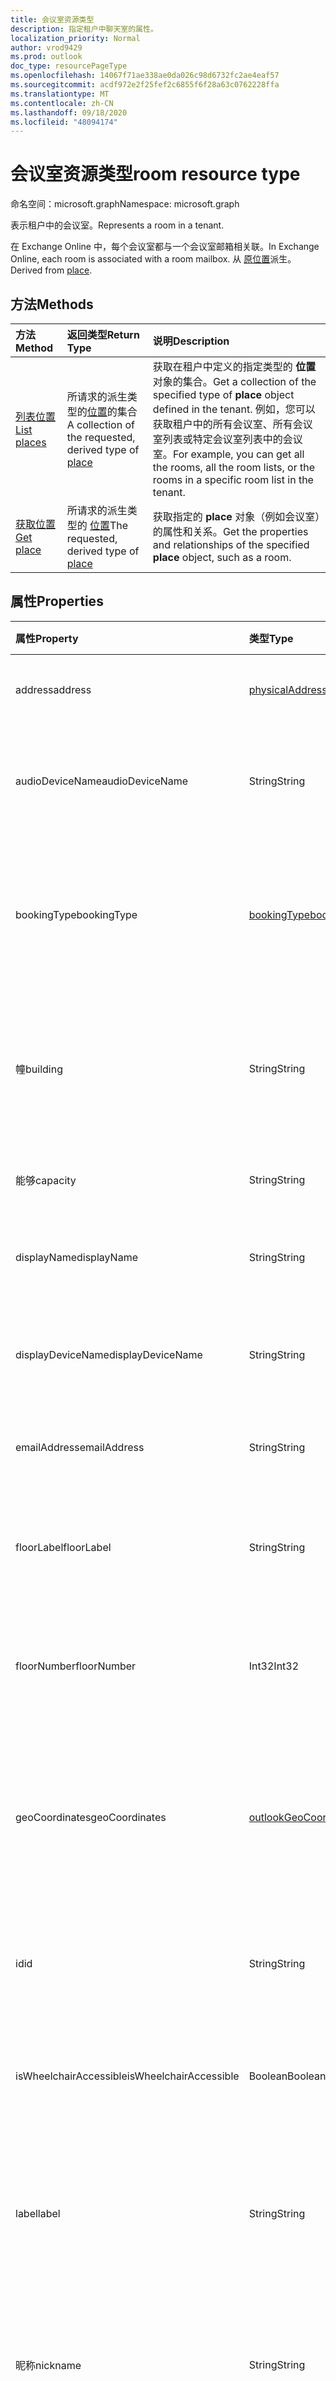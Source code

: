 ```yaml
---
title: 会议室资源类型
description: 指定租户中聊天室的属性。
localization_priority: Normal
author: vrod9429
ms.prod: outlook
doc_type: resourcePageType
ms.openlocfilehash: 14067f71ae338ae0da026c98d6732fc2ae4eaf57
ms.sourcegitcommit: acdf972e2f25fef2c6855f6f28a63c0762228ffa
ms.translationtype: MT
ms.contentlocale: zh-CN
ms.lasthandoff: 09/18/2020
ms.locfileid: "48094174"
---
```

# <a name="room-resource-type"></a><span data-ttu-id="8f634-103">会议室资源类型</span><span class="sxs-lookup"><span data-stu-id="8f634-103">room resource type</span></span>

<span data-ttu-id="8f634-104">命名空间：microsoft.graph</span><span class="sxs-lookup"><span data-stu-id="8f634-104">Namespace: microsoft.graph</span></span>

<span data-ttu-id="8f634-105">表示租户中的会议室。</span><span class="sxs-lookup"><span data-stu-id="8f634-105">Represents a room in a tenant.</span></span> 

<span data-ttu-id="8f634-106">在 Exchange Online 中，每个会议室都与一个会议室邮箱相关联。</span><span class="sxs-lookup"><span data-stu-id="8f634-106">In Exchange Online, each room is associated with a room mailbox.</span></span> <span data-ttu-id="8f634-107">从 [原位置](place.md)派生。</span><span class="sxs-lookup"><span data-stu-id="8f634-107">Derived from [place](place.md).</span></span>

## <a name="methods"></a><span data-ttu-id="8f634-108">方法</span><span class="sxs-lookup"><span data-stu-id="8f634-108">Methods</span></span>

| <span data-ttu-id="8f634-109">方法</span><span class="sxs-lookup"><span data-stu-id="8f634-109">Method</span></span>                              | <span data-ttu-id="8f634-110">返回类型</span><span class="sxs-lookup"><span data-stu-id="8f634-110">Return Type</span></span>                  | <span data-ttu-id="8f634-111">说明</span><span class="sxs-lookup"><span data-stu-id="8f634-111">Description</span></span> |
|:------------------------------------|:-----------------------------|:--------|
| [<span data-ttu-id="8f634-112">列表位置</span><span class="sxs-lookup"><span data-stu-id="8f634-112">List places</span></span>](../api/place-list.md) | <span data-ttu-id="8f634-113">所请求的派生类型的[位置](place.md)的集合</span><span class="sxs-lookup"><span data-stu-id="8f634-113">A collection of the requested, derived type of [place](place.md)</span></span> | <span data-ttu-id="8f634-114">获取在租户中定义的指定类型的 **位置** 对象的集合。</span><span class="sxs-lookup"><span data-stu-id="8f634-114">Get a collection of the specified type of **place** object defined in the tenant.</span></span> <span data-ttu-id="8f634-115">例如，您可以获取租户中的所有会议室、所有会议室列表或特定会议室列表中的会议室。</span><span class="sxs-lookup"><span data-stu-id="8f634-115">For example, you can get all the rooms, all the room lists, or the rooms in a specific room list in the tenant.</span></span> |
| [<span data-ttu-id="8f634-116">获取位置</span><span class="sxs-lookup"><span data-stu-id="8f634-116">Get place</span></span>](../api/place-get.md)    | <span data-ttu-id="8f634-117">所请求的派生类型的 [位置](place.md)</span><span class="sxs-lookup"><span data-stu-id="8f634-117">The requested, derived type of [place](place.md)</span></span>            | <span data-ttu-id="8f634-118">获取指定的 **place** 对象（例如会议室）的属性和关系。</span><span class="sxs-lookup"><span data-stu-id="8f634-118">Get the properties and relationships of the specified **place** object, such as a room.</span></span> |

## <a name="properties"></a><span data-ttu-id="8f634-119">属性</span><span class="sxs-lookup"><span data-stu-id="8f634-119">Properties</span></span>

| <span data-ttu-id="8f634-120">属性</span><span class="sxs-lookup"><span data-stu-id="8f634-120">Property</span></span>               | <span data-ttu-id="8f634-121">类型</span><span class="sxs-lookup"><span data-stu-id="8f634-121">Type</span></span>                                              | <span data-ttu-id="8f634-122">说明</span><span class="sxs-lookup"><span data-stu-id="8f634-122">Description</span></span> |
|:-----------------------|:--------------------------------------------------|:--|
| <span data-ttu-id="8f634-123">address</span><span class="sxs-lookup"><span data-stu-id="8f634-123">address</span></span>                | [<span data-ttu-id="8f634-124">physicalAddress</span><span class="sxs-lookup"><span data-stu-id="8f634-124">physicalAddress</span></span>](physicaladdress.md)             | <span data-ttu-id="8f634-125">会议室的街道地址。</span><span class="sxs-lookup"><span data-stu-id="8f634-125">The street address of the room.</span></span> |
| <span data-ttu-id="8f634-126">audioDeviceName</span><span class="sxs-lookup"><span data-stu-id="8f634-126">audioDeviceName</span></span>        | <span data-ttu-id="8f634-127">String</span><span class="sxs-lookup"><span data-stu-id="8f634-127">String</span></span>                                            | <span data-ttu-id="8f634-128">指定会议室中音频设备的名称。</span><span class="sxs-lookup"><span data-stu-id="8f634-128">Specifies the name of the audio device in the room.</span></span> |
| <span data-ttu-id="8f634-129">bookingType</span><span class="sxs-lookup"><span data-stu-id="8f634-129">bookingType</span></span>            | [<span data-ttu-id="8f634-130">bookingType</span><span class="sxs-lookup"><span data-stu-id="8f634-130">bookingType</span></span>](#bookingtype-values)                | <span data-ttu-id="8f634-131">会议室的类型。</span><span class="sxs-lookup"><span data-stu-id="8f634-131">Type of room.</span></span> <span data-ttu-id="8f634-132">可能的值为 `standard` 和 `reserved` 。</span><span class="sxs-lookup"><span data-stu-id="8f634-132">Possible values are `standard`, and `reserved`.</span></span> |
| <span data-ttu-id="8f634-133">幢</span><span class="sxs-lookup"><span data-stu-id="8f634-133">building</span></span>               | <span data-ttu-id="8f634-134">String</span><span class="sxs-lookup"><span data-stu-id="8f634-134">String</span></span>                                            | <span data-ttu-id="8f634-135">指定聊天室所在的建筑物名称或楼号。</span><span class="sxs-lookup"><span data-stu-id="8f634-135">Specifies the building name or building number that the room is in.</span></span> |
| <span data-ttu-id="8f634-136">能够</span><span class="sxs-lookup"><span data-stu-id="8f634-136">capacity</span></span>               | <span data-ttu-id="8f634-137">String</span><span class="sxs-lookup"><span data-stu-id="8f634-137">String</span></span>                                            | <span data-ttu-id="8f634-138">指定会议室的容量。</span><span class="sxs-lookup"><span data-stu-id="8f634-138">Specifies the capacity of the room.</span></span> |
| <span data-ttu-id="8f634-139">displayName</span><span class="sxs-lookup"><span data-stu-id="8f634-139">displayName</span></span>            | <span data-ttu-id="8f634-140">String</span><span class="sxs-lookup"><span data-stu-id="8f634-140">String</span></span>                                            | <span data-ttu-id="8f634-141">与聊天室关联的名称。</span><span class="sxs-lookup"><span data-stu-id="8f634-141">The name associated with the room.</span></span> |
| <span data-ttu-id="8f634-142">displayDeviceName</span><span class="sxs-lookup"><span data-stu-id="8f634-142">displayDeviceName</span></span>      | <span data-ttu-id="8f634-143">String</span><span class="sxs-lookup"><span data-stu-id="8f634-143">String</span></span>                                            | <span data-ttu-id="8f634-144">指定聊天室中显示设备的名称。</span><span class="sxs-lookup"><span data-stu-id="8f634-144">Specifies the name of the display device in the room.</span></span> |
| <span data-ttu-id="8f634-145">emailAddress</span><span class="sxs-lookup"><span data-stu-id="8f634-145">emailAddress</span></span>           | <span data-ttu-id="8f634-146">String</span><span class="sxs-lookup"><span data-stu-id="8f634-146">String</span></span>                                            | <span data-ttu-id="8f634-147">聊天室的电子邮件地址。</span><span class="sxs-lookup"><span data-stu-id="8f634-147">Email address of the room.</span></span> |
| <span data-ttu-id="8f634-148">floorLabel</span><span class="sxs-lookup"><span data-stu-id="8f634-148">floorLabel</span></span>             | <span data-ttu-id="8f634-149">String</span><span class="sxs-lookup"><span data-stu-id="8f634-149">String</span></span>                                            | <span data-ttu-id="8f634-150">指定基底的描述性标签，例如 P。</span><span class="sxs-lookup"><span data-stu-id="8f634-150">Specifies a descriptive label for the floor, for example, P.</span></span> |
| <span data-ttu-id="8f634-151">floorNumber</span><span class="sxs-lookup"><span data-stu-id="8f634-151">floorNumber</span></span>            | <span data-ttu-id="8f634-152">Int32</span><span class="sxs-lookup"><span data-stu-id="8f634-152">Int32</span></span>                                             | <span data-ttu-id="8f634-153">指定会议室所在的楼层号。</span><span class="sxs-lookup"><span data-stu-id="8f634-153">Specifies the floor number that the room is on.</span></span> |
| <span data-ttu-id="8f634-154">geoCoordinates</span><span class="sxs-lookup"><span data-stu-id="8f634-154">geoCoordinates</span></span>         | [<span data-ttu-id="8f634-155">outlookGeoCoordinates</span><span class="sxs-lookup"><span data-stu-id="8f634-155">outlookGeoCoordinates</span></span>](outlookgeocoordinates.md) | <span data-ttu-id="8f634-156">指定纬度、经度和（可选）海拔坐标中的会议室位置。</span><span class="sxs-lookup"><span data-stu-id="8f634-156">Specifies the room location in latitude, longitude and optionally, altitude coordinates.</span></span> |
| <span data-ttu-id="8f634-157">id</span><span class="sxs-lookup"><span data-stu-id="8f634-157">id</span></span>                     | <span data-ttu-id="8f634-158">String</span><span class="sxs-lookup"><span data-stu-id="8f634-158">String</span></span>                                            | <span data-ttu-id="8f634-159">聊天室的唯一标识符。</span><span class="sxs-lookup"><span data-stu-id="8f634-159">Unique identifier for the room.</span></span> <span data-ttu-id="8f634-160">只读。</span><span class="sxs-lookup"><span data-stu-id="8f634-160">Read-only.</span></span> |
| <span data-ttu-id="8f634-161">isWheelchairAccessible</span><span class="sxs-lookup"><span data-stu-id="8f634-161">isWheelchairAccessible</span></span> | <span data-ttu-id="8f634-162">Boolean</span><span class="sxs-lookup"><span data-stu-id="8f634-162">Boolean</span></span>                                           | <span data-ttu-id="8f634-163">指定会议室是否 wheelchair 可访问。</span><span class="sxs-lookup"><span data-stu-id="8f634-163">Specifies whether the room is wheelchair accessible.</span></span> |
| <span data-ttu-id="8f634-164">label</span><span class="sxs-lookup"><span data-stu-id="8f634-164">label</span></span>                  | <span data-ttu-id="8f634-165">String</span><span class="sxs-lookup"><span data-stu-id="8f634-165">String</span></span>                                            | <span data-ttu-id="8f634-166">指定聊天室的描述性标签，例如数字或名称。</span><span class="sxs-lookup"><span data-stu-id="8f634-166">Specifies a descriptive label for the room, for example, a number or name.</span></span> |
| <span data-ttu-id="8f634-167">昵称</span><span class="sxs-lookup"><span data-stu-id="8f634-167">nickname</span></span>               | <span data-ttu-id="8f634-168">String</span><span class="sxs-lookup"><span data-stu-id="8f634-168">String</span></span>                                            | <span data-ttu-id="8f634-169">指定聊天室的昵称，例如 "会议室"。</span><span class="sxs-lookup"><span data-stu-id="8f634-169">Specifies a nickname for the room, for example, "conf room".</span></span> |
| <span data-ttu-id="8f634-170">phone</span><span class="sxs-lookup"><span data-stu-id="8f634-170">phone</span></span>                  | <span data-ttu-id="8f634-171">String</span><span class="sxs-lookup"><span data-stu-id="8f634-171">String</span></span>                                            | <span data-ttu-id="8f634-172">会议室的电话号码。</span><span class="sxs-lookup"><span data-stu-id="8f634-172">The phone number of the room.</span></span> |
| <span data-ttu-id="8f634-173">标记</span><span class="sxs-lookup"><span data-stu-id="8f634-173">tags</span></span>                   | <span data-ttu-id="8f634-174">String collection</span><span class="sxs-lookup"><span data-stu-id="8f634-174">String collection</span></span>                                 | <span data-ttu-id="8f634-175">指定会议室的其他功能，例如，视图类型或家具类型等详细信息。</span><span class="sxs-lookup"><span data-stu-id="8f634-175">Specifies additional features of the room, for example, details like the type of view or furniture type.</span></span> |
| <span data-ttu-id="8f634-176">videoDeviceName</span><span class="sxs-lookup"><span data-stu-id="8f634-176">videoDeviceName</span></span>        | <span data-ttu-id="8f634-177">String</span><span class="sxs-lookup"><span data-stu-id="8f634-177">String</span></span>                                            | <span data-ttu-id="8f634-178">指定聊天室中视频设备的名称。</span><span class="sxs-lookup"><span data-stu-id="8f634-178">Specifies the name of the video device in the room.</span></span> |

### <a name="bookingtype-values"></a><span data-ttu-id="8f634-179">bookingType 值</span><span class="sxs-lookup"><span data-stu-id="8f634-179">bookingType values</span></span>

| <span data-ttu-id="8f634-180">值</span><span class="sxs-lookup"><span data-stu-id="8f634-180">Value</span></span>    | <span data-ttu-id="8f634-181">说明</span><span class="sxs-lookup"><span data-stu-id="8f634-181">Description</span></span>                                               |
|:---------|:----------------------------------------------------------|
| <span data-ttu-id="8f634-182">普通</span><span class="sxs-lookup"><span data-stu-id="8f634-182">standard</span></span> | <span data-ttu-id="8f634-183">会议室可用且可以保留。</span><span class="sxs-lookup"><span data-stu-id="8f634-183">The room is available and can be reserved.</span></span> <span data-ttu-id="8f634-184">此值为默认值。</span><span class="sxs-lookup"><span data-stu-id="8f634-184">This is the default value.</span></span> |
| <span data-ttu-id="8f634-185">保留</span><span class="sxs-lookup"><span data-stu-id="8f634-185">reserved</span></span> | <span data-ttu-id="8f634-186">会议室仅在首次推出时才可用。</span><span class="sxs-lookup"><span data-stu-id="8f634-186">The room is available only on a first come, first served basis.</span></span> <span data-ttu-id="8f634-187">无法保留。</span><span class="sxs-lookup"><span data-stu-id="8f634-187">It cannot be reserved.</span></span>|

## <a name="relationships"></a><span data-ttu-id="8f634-188">关系</span><span class="sxs-lookup"><span data-stu-id="8f634-188">Relationships</span></span>

<span data-ttu-id="8f634-189">无。</span><span class="sxs-lookup"><span data-stu-id="8f634-189">None.</span></span>

## <a name="json-representation"></a><span data-ttu-id="8f634-190">JSON 表示形式</span><span class="sxs-lookup"><span data-stu-id="8f634-190">JSON representation</span></span>

<span data-ttu-id="8f634-191">下面是资源的 JSON 表示形式。</span><span class="sxs-lookup"><span data-stu-id="8f634-191">The following is a JSON representation of the resource.</span></span>

<!-- {
  "blockType": "resource",
  "optionalProperties": [

  ],
  "@odata.type": "microsoft.graph.room",
  "baseType": ""
}-->

```json
{
  "address": {"@odata.type": "microsoft.graph.physicalAddress"},
  "audioDeviceName": "String",
  "bookingType": "String",
  "building": "String",
  "capacity": "String",
  "displayName": "String",
  "displayDeviceName": "String",
  "emailAddress": "String",
  "floorLabel": "String",
  "floorNumber": 1024,
  "geoCoordinates": {"@odata.type": "microsoft.graph.outlookGeoCoordinates"},
  "id": "String (identifier)",
  "isWheelchairAccessible": true,
  "label": "String",
  "nickname": "String",
  "phone": "String",
  "tags": ["String"],
  "videoDeviceName": "String"
}
```

<!-- uuid: 16cd6b66-4b1a-43a1-adaf-3a886856ed98
2019-02-04 14:57:30 UTC -->
<!-- {
  "type": "#page.annotation",
  "description": "room resource",
  "keywords": "",
  "section": "documentation",
  "tocPath": ""
}-->

